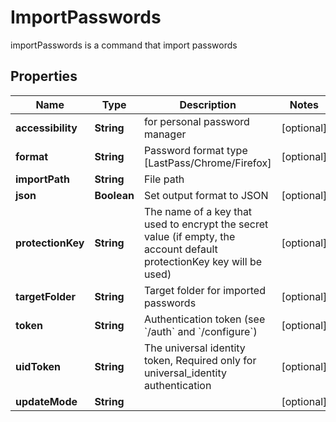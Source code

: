 

# ImportPasswords

importPasswords is a command that import passwords

## Properties

Name | Type | Description | Notes
------------ | ------------- | ------------- | -------------
**accessibility** | **String** | for personal password manager |  [optional]
**format** | **String** | Password format type [LastPass/Chrome/Firefox] |  [optional]
**importPath** | **String** | File path | 
**json** | **Boolean** | Set output format to JSON |  [optional]
**protectionKey** | **String** | The name of a key that used to encrypt the secret value (if empty, the account default protectionKey key will be used) |  [optional]
**targetFolder** | **String** | Target folder for imported passwords |  [optional]
**token** | **String** | Authentication token (see &#x60;/auth&#x60; and &#x60;/configure&#x60;) |  [optional]
**uidToken** | **String** | The universal identity token, Required only for universal_identity authentication |  [optional]
**updateMode** | **String** |  |  [optional]



